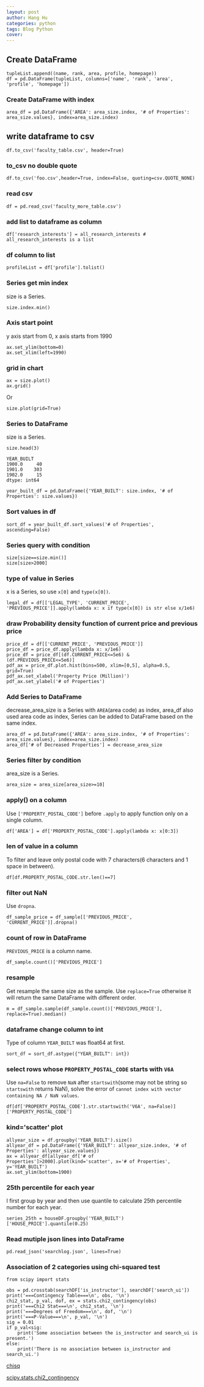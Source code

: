 ```yaml
---
layout: post
author: Hang Hu
categories: python
tags: Blog Python 
cover: 
---
```

## Create DataFrame

```
tupleList.append((name, rank, area, profile, homepage))
df = pd.DataFrame(tupleList, columns=['name', 'rank', 'area', 'profile', 'homepage'])
```

### Create DataFrame with index

```
area_df = pd.DataFrame({'AREA': area_size.index, '# of Properties': area_size.values}, index=area_size.index)
```

## write dataframe to csv


```
df.to_csv('faculty_table.csv', header=True)
```


### to_csv no double quote


```
df.to_csv('foo.csv',header=True, index=False, quoting=csv.QUOTE_NONE)
```


### read csv


```
df = pd.read_csv('faculty_more_table.csv')
```


### add list to dataframe as column


```
df['research_interests'] = all_research_interests # all_research_interests is a list

```


### df column to list


```
profileList = df['profile'].tolist()
```


### Series get min index

size is a Series.

```
size.index.min()
```

### Axis start point

y axis start from 0, x axis starts from 1990

```
ax.set_ylim(bottom=0)
ax.set_xlim(left=1990)
```

### grid in chart

```
ax = size.plot()
ax.grid()
```

Or

```
size.plot(grid=True)
```

### Series to DataFrame

size is a Series.

```
size.head(3)

YEAR_BUILT
1900.0     40
1901.0    303
1902.0     15
dtype: int64
```

```
year_built_df = pd.DataFrame({'YEAR_BUILT': size.index, '# of Properties': size.values})
```

### Sort values in df

```
sort_df = year_built_df.sort_values('# of Properties', ascending=False)
```

### Series query with condition

```
size[size==size.min()]
size[size>2000]
```

### type of value in Series

x is a Series, so use `x[0]` and `type(x[0])`.

```
legal_df = df[['LEGAL_TYPE', 'CURRENT_PRICE', 'PREVIOUS_PRICE']].apply(lambda x: x if type(x[0]) is str else x/1e6)
```

### draw Probability density function of current price and previous price

```
price_df = df[['CURRENT_PRICE', 'PREVIOUS_PRICE']]
price_df = price_df.apply(lambda x: x/1e6)
price_df = price_df[(df.CURRENT_PRICE<=5e6) & (df.PREVIOUS_PRICE<=5e6)]
pdf_ax = price_df.plot.hist(bins=500, xlim=[0,5], alpha=0.5, grid=True)
pdf_ax.set_xlabel('Property Price (Million)')
pdf_ax.set_ylabel('# of Properties')
```

### Add Series to DataFrame

decrease_area_size is a Series with `AREA`(area code) as index, area_df also used area code as index, Series can be added to DataFrame based on the same index.

```
area_df = pd.DataFrame({'AREA': area_size.index, '# of Properties': area_size.values}, index=area_size.index)
area_df['# of Decreased Properties'] = decrease_area_size
```

### Series filter by condition

area_size is a Series.

```
area_size = area_size[area_size>=10]
```

### apply() on a column

Use `['PROPERTY_POSTAL_CODE']` before `.apply` to apply function only on a single column.

```
df['AREA'] = df['PROPERTY_POSTAL_CODE'].apply(lambda x: x[0:3])
```

### len of value in a column

To filter and leave only postal code with 7 characters(6 characters and 1 space in between).

```
df[df.PROPERTY_POSTAL_CODE.str.len()==7]
```

### filter out NaN

Use `dropna`.

```
df_sample_price = df_sample[['PREVIOUS_PRICE', 'CURRENT_PRICE']].dropna()
```

### count of row in DataFrame

`PREVIOUS_PRICE` is a column name.

```
df_sample.count()['PREVIOUS_PRICE']
```

### resample

Get resample the same size as the sample. Use `replace=True` otherwise it will return the same DataFrame with different order.

```
m = df_sample.sample(df_sample.count()['PREVIOUS_PRICE'], replace=True).median()
```

### dataframe change column to int

Type of column `YEAR_BUILT` was float64 at first.

```
sort_df = sort_df.astype({"YEAR_BUILT": int})
```

### select rows whose `PROPERTY_POSTAL_CODE` starts with `V6A`

Use `na=False` to remove `NaN` after `startswith`(some may not be string so `startswith` returns NaN), solve the error of `cannot index with vector containing NA / NaN values`.

```
df[df['PROPERTY_POSTAL_CODE'].str.startswith('V6A', na=False)]['PROPERTY_POSTAL_CODE']
```

### kind='scatter' plot

```
allyear_size = df.groupby('YEAR_BUILT').size()
allyear_df = pd.DataFrame({'YEAR_BUILT': allyear_size.index, '# of Properties': allyear_size.values})
ax = allyear_df[allyear_df['# of Properties']>2000].plot(kind='scatter', x='# of Properties', y='YEAR_BUILT')
ax.set_ylim(bottom=1900)
```

### 25th percentile for each year

I first group by year and then use quantile to calculate 25th percentile number for each year.

```
series_25th = houseDF.groupby('YEAR_BUILT')['HOUSE_PRICE'].quantile(0.25)
```

### Read mutiple json lines into DataFrame

```
pd.read_json('searchlog.json', lines=True)
```

### Association of 2 categories using chi-squared test

```
from scipy import stats

obs = pd.crosstab(searchDF['is_instructor'], searchDF['search_ui'])
print('===Contingency Table===\n', obs, '\n')
chi2_stat, p_val, dof, ex = stats.chi2_contingency(obs)
print('===Chi2 Stat===\n', chi2_stat, '\n')
print('===Degrees of Freedom===\n', dof, '\n')
print('===P-Value===\n', p_val, '\n')
sig = 0.01
if p_val<sig:
    print('Some association between the is_instructor and search_ui is present.')
else:
    print('There is no association between is_instructor and search_ui.')
```


[chisq](http://www.stat.yale.edu/Courses/1997-98/101/chisq.htm)

[scipy.stats.chi2_contingency](https://docs.scipy.org/doc/scipy/reference/generated/scipy.stats.chi2_contingency.html?highlight=contingency#scipy.stats.chi2_contingency)
